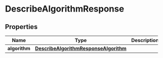 

# DescribeAlgorithmResponse


## Properties

| Name | Type | Description | Notes |
|------------ | ------------- | ------------- | -------------|
|**algorithm** | [**DescribeAlgorithmResponseAlgorithm**](DescribeAlgorithmResponseAlgorithm.md) |  |  [optional] |



